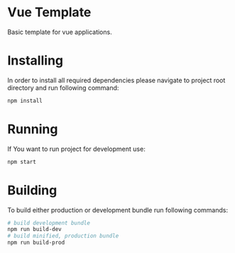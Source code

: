 # Vue Template
Basic template for vue applications.

# Installing
In order to install all required dependencies please navigate to project root directory and run following command:
```bash
npm install
```

# Running
If You want to run project for development use:
```bash
npm start
```

# Building
To build either production or development bundle run following commands:
```bash
# build development bundle
npm run build-dev
# build minified, production bundle
npm run build-prod
```